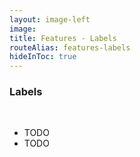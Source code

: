 ```yaml
---
layout: image-left
image:
title: Features - Labels
routeAlias: features-labels
hideInToc: true
---
```


### Labels

<br />

- TODO
- TODO
